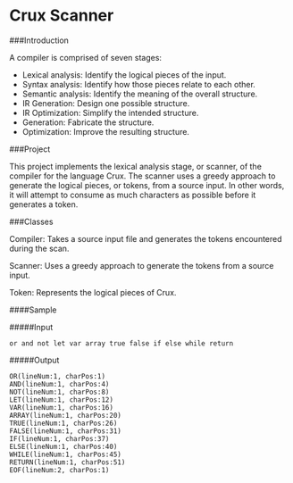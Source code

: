 Crux Scanner
====

###Introduction

A compiler is comprised of seven stages:
-	Lexical analysis: Identify the logical pieces of the input.
-	Syntax analysis: Identify how those pieces relate to each other.
-	Semantic analysis: Identify the meaning of the overall structure.
-	IR Generation: Design one possible structure.
-	IR Optimization: Simplify the intended structure.
-	Generation: Fabricate the structure.
-	Optimization: Improve the resulting structure.

###Project

This project implements the lexical analysis stage, or scanner, of the compiler for the language Crux. The scanner uses a greedy approach to generate the logical pieces, or tokens, from a source input. In other words, it will attempt to consume as much characters as possible before it generates a token.

###Classes

Compiler: Takes a source input file and generates the tokens encountered during the scan.

Scanner: Uses a greedy approach to generate the tokens from a source input.

Token: Represents the logical pieces of Crux.

####Sample

#####Input
```
or and not let var array true false if else while return
```

#####Output

```
OR(lineNum:1, charPos:1)
AND(lineNum:1, charPos:4)
NOT(lineNum:1, charPos:8)
LET(lineNum:1, charPos:12)
VAR(lineNum:1, charPos:16)
ARRAY(lineNum:1, charPos:20)
TRUE(lineNum:1, charPos:26)
FALSE(lineNum:1, charPos:31)
IF(lineNum:1, charPos:37)
ELSE(lineNum:1, charPos:40)
WHILE(lineNum:1, charPos:45)
RETURN(lineNum:1, charPos:51)
EOF(lineNum:2, charPos:1)
```
